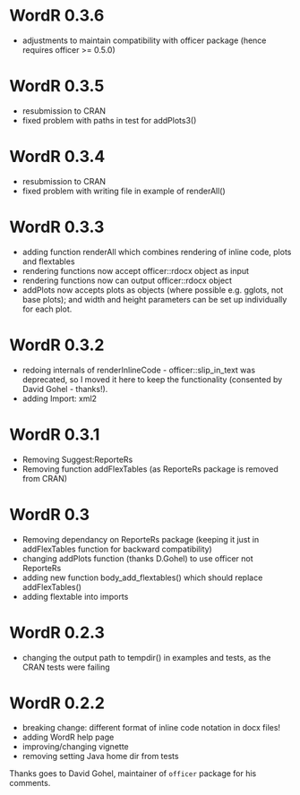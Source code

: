 # WordR 0.3.6
* adjustments to maintain compatibility with officer package (hence requires officer >= 0.5.0)

# WordR 0.3.5
* resubmission to CRAN
* fixed problem with paths in test for addPlots3()

# WordR 0.3.4
* resubmission to CRAN
* fixed problem with writing file in example of renderAll()

# WordR 0.3.3
* adding function renderAll which combines rendering of inline code, plots and flextables
* rendering functions now accept officer::rdocx object as input
* rendering functions now can output officer::rdocx object
* addPlots now accepts plots as objects (where possible e.g. gglots, not base plots); and width and height parameters can be set up individually for each plot.

# WordR 0.3.2
* redoing internals of renderInlineCode - officer::slip_in_text was deprecated, so I moved it here to keep the functionality (consented by David Gohel - thanks!).
* adding Import: xml2

# WordR 0.3.1
* Removing Suggest:ReporteRs
* Removing function addFlexTables (as ReporteRs package is removed from CRAN)

# WordR 0.3
* Removing dependancy on ReporteRs package (keeping it just in addFlexTables function for backward compatibility)
* changing addPlots function (thanks D.Gohel) to use officer not ReporteRs
* adding new function body_add_flextables() which should replace addFlexTables()
* adding flextable into imports

# WordR 0.2.3

* changing the output path to tempdir() in examples and tests, as the CRAN tests were failing

# WordR 0.2.2

* breaking change: different format of inline code notation in docx files!
* adding WordR help page
* improving/changing vignette
* removing setting Java home dir from tests

Thanks goes to David Gohel, maintainer of `officer` package for his comments.
